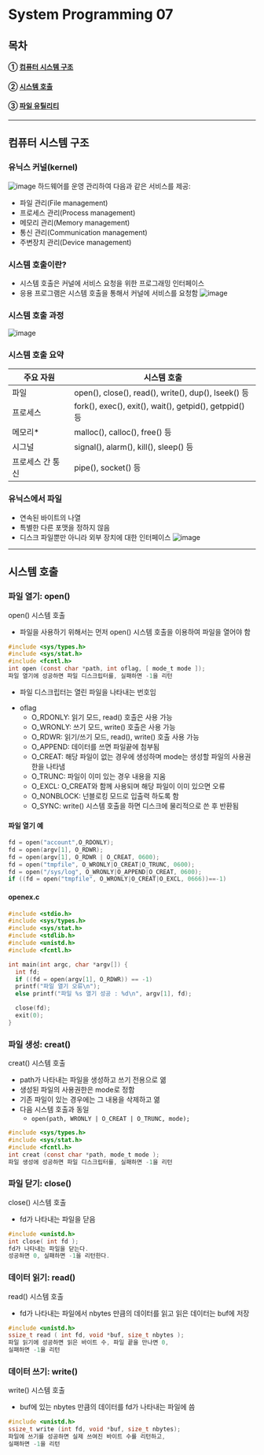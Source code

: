 # System Programming 07

## 목차
#### ① [컴퓨터 시스템 구조](#컴퓨터-시스템-구조)
#### ② [시스템 호출](#시스템-호출)
#### ③ [파일 유틸리티](#파일-유틸리티)
---
## 컴퓨터 시스템 구조

### 유닉스 커널(kernel)
![image](https://github.com/user-attachments/assets/865fdd31-7b83-4a6f-a262-98bdab619751)
하드웨어를 운영 관리하여 다음과 같은 서비스를 제공:
- 파일 관리(File management)
- 프로세스 관리(Process management)
- 메모리 관리(Memory management)
- 통신 관리(Communication management)
- 주변장치 관리(Device management)

### 시스템 호출이란?
- 시스템 호출은 커널에 서비스 요청을 위한 프로그래밍 인터페이스
- 응용 프로그램은 시스템 호출을 통해서 커널에 서비스를 요청함
![image](https://github.com/user-attachments/assets/1a4e0d74-3007-49c9-b78e-811ed3d34e60)

### 시스템 호출 과정
![image](https://github.com/user-attachments/assets/d2632a7b-a6aa-4e26-beb0-bbe3fa7784fd)

### 시스템 호출 요약
주요 자원 | 시스템 호출
---|---
파일 | open(), close(), read(), write(), dup(), lseek() 등
프로세스 | fork(), exec(), exit(), wait(), getpid(), getppid() 등
메모리* | malloc(), calloc(), free() 등
시그널 | signal(), alarm(), kill(), sleep() 등
프로세스 간 통신 | pipe(), socket() 등

### 유닉스에서 파일
- 연속된 바이트의 나열
- 특별한 다른 포맷을 정하지 않음
- 디스크 파일뿐만 아니라 외부 장치에 대한 인터페이스
![image](https://github.com/user-attachments/assets/cc0addf6-c275-4e32-81f8-846f2da33445)

---
## 시스템 호출
### 파일 열기: open()
open() 시스템 호출
- 파일을 사용하기 위해서는 먼저 open() 시스템 호출을 이용하여 파일을 열어야 함
```c
#include <sys/types.h>
#include <sys/stat.h>
#include <fcntl.h>
int open (const char *path, int oflag, [ mode_t mode ]);
파일 열기에 성공하면 파일 디스크립터를, 실패하면 -1을 리턴
```
  + 파일 디스크립터는 열린 파일을 나타내는 번호임

- oflag
  + O_RDONLY: 읽기 모드, read() 호출은 사용 가능
  + O_WRONLY: 쓰기 모드, write() 호출은 사용 가능
  + O_RDWR: 읽기/쓰기 모드, read(), write() 호출 사용 가능
  + O_APPEND: 데이터를 쓰면 파일끝에 첨부됨
  + O_CREAT: 해당 파일이 없는 경우에 생성하며 mode는 생성할 파일의 사용권한을 나타냄
  + O_TRUNC: 파일이 이미 있는 경우 내용을 지움
  + O_EXCL: O_CREAT와 함께 사용되며 해당 파일이 이미 있으면 오류
  + O_NONBLOCK: 넌블로킹 모드로 입출력 하도록 함
  + O_SYNC: write() 시스템 호출을 하면 디스크에 물리적으로 쓴 후 반환됨

#### 파일 열기 예
```c
fd = open("account",O_RDONLY);
fd = open(argv[1], O_RDWR);
fd = open(argv[1], O_RDWR | O_CREAT, 0600);
fd = open("tmpfile", O_WRONLY|O_CREAT|O_TRUNC, 0600);
fd = open("/sys/log", O_WRONLY|O_APPEND|O_CREAT, 0600);
if ((fd = open("tmpfile", O_WRONLY|O_CREAT|O_EXCL, 0666))==-1)
```

#### openex.c
```c
#include <stdio.h>
#include <sys/types.h>
#include <sys/stat.h>
#include <stdlib.h>
#include <unistd.h>
#include <fcntl.h>

int main(int argc, char *argv[]) {
  int fd;
  if ((fd = open(argv[1], O_RDWR)) == -1)
  printf("파일 열기 오류\n");
  else printf("파일 %s 열기 성공 : %d\n", argv[1], fd);

  close(fd);
  exit(0);
} 
```

### 파일 생성: creat()
creat() 시스템 호출
- path가 나타내는 파일을 생성하고 쓰기 전용으로 엶
- 생성된 파일의 사용권한은 mode로 정함
- 기존 파일이 있는 경우에는 그 내용을 삭제하고 엶
- 다음 시스템 호출과 동일
  + `open(path, WRONLY | O_CREAT | O_TRUNC, mode);`
```c
#include <sys/types.h>
#include <sys/stat.h>
#include <fcntl.h>
int creat (const char *path, mode_t mode );
파일 생성에 성공하면 파일 디스크립터를, 실패하면 -1을 리턴
```

### 파일 닫기: close()
close() 시스템 호출
- fd가 나타내는 파일을 닫음
```c
#include <unistd.h>
int close( int fd );
fd가 나타내는 파일을 닫는다.
성공하면 0, 실패하면 -1을 리턴한다.
```

### 데이터 읽기: read()
read() 시스템 호출
- fd가 나타내는 파일에서 nbytes 만큼의 데이터를 읽고 읽은 데이터는 buf에 저장
```c
#include <unistd.h>
ssize_t read ( int fd, void *buf, size_t nbytes );
파일 읽기에 성공하면 읽은 바이트 수, 파일 끝을 만나면 0,
실패하면 -1을 리턴
```

### 데이터 쓰기: write()
write() 시스템 호출
- buf에 있는 nbytes 만큼의 데이터를 fd가 나타내는 파일에 씀
```c
#include <unistd.h>
ssize_t write (int fd, void *buf, size_t nbytes);
파일에 쓰기를 성공하면 실제 쓰여진 바이트 수를 리턴하고,
실패하면 -1을 리턴
```
